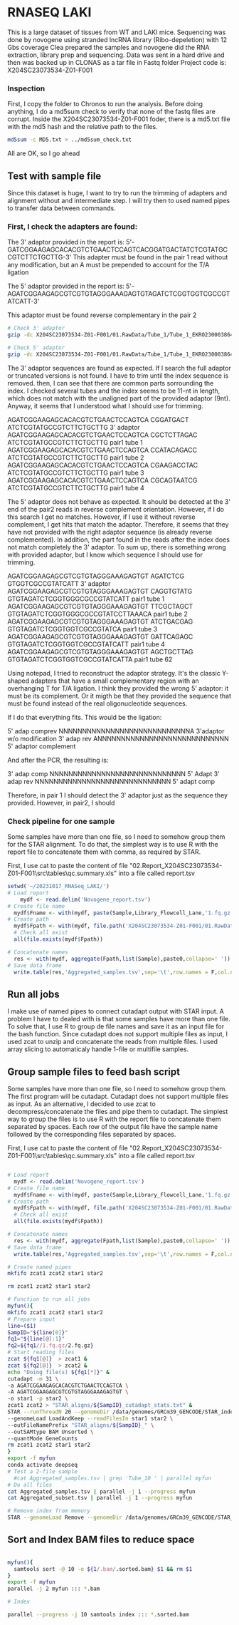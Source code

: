 # RNASEQ LAKI

This is a large dataset of tissues from WT and LAKI mice. 
Sequencing was done by novogene using stranded lncRNA library (Ribo-depeletion) with 12 Gbs coverage
Clea prepared the samples and novogene did the RNA extraction, library prep and sequencing. 
Data was sent in a hard drive and then was backed up in CLONAS as a tar file in Fastq folder
Project code is: X204SC23073534-Z01-F001




### Inspection
First, I copy the folder to Chronos to run the analysis. Before doing anything, I do a md5sum check to verify that none of the fastq files are corrupt.
Inside the X204SC23073534-Z01-F001 foder, there is a md5.txt file with the md5 hash and the relative path to the files. 

```Bash
md5sum -c MD5.txt > ../md5sum_check.txt
```
All are OK, so I go ahead

## Test with sample file
Since this dataset is huge, I want to try to run the trimming of adapters and alignment without and intermediate step. I will try then to used named pipes to transfer data between commands. 

### First, I check the adapters are found:

The 3' adaptor provided in the report is: 5'-GATCGGAAGAGCACACGTCTGAACTCCAGTCACGGATGACTATCTCGTATGCCGTCTTCTGCTTG-3'
This adapter must be found in the pair 1 read without any modification, but an A must be prepended to account for the T/A ligation

The 5' adaptor provided in the report is: 5'-AGATCGGAAGAGCGTCGTGTAGGGAAAGAGTGTAGATCTCGGTGGTCGCCGTATCATT-3'

This adaptor must be found reverse complementary in the pair 2


```Bash
# Check 3' adaptor
gzip -dc X204SC23073534-Z01-F001/01.RawData/Tube_1/Tube_1_EKRO230003864-1A_HMGWVDSX7_L4_1.fq.gz | grep --color=auto  AGATCGGAAGAGCACACGTCTGAACTCCAGTCA

# Check 5' adaptor
gzip -dc X204SC23073534-Z01-F001/01.RawData/Tube_1/Tube_1_EKRO230003864-1A_HMGWVDSX7_L4_2.fq.gz | grep --color=auto AGATCGGAAGAGCGTCGTGTAGGGAAAGAGTGT

```

The 3' adaptor sequences are found as expected. If I search the full adaptor or truncated versions is not found. I have to trim until the index sequence is removed. then, I can see that there are common parts sorrounding the index. I checked several tubes and the index seems to be 11-nt in length, which does not match with the unaligned part of the provided adaptor (9nt). Anyway, it seems that I understood what I should use for trimming.

AGATCGGAAGAGCACACGTCTGAACTCCAGTCA  CGGATGACT  ATCTCGTATGCCGTCTTCTGCTTG 3' adaptor
AGATCGGAAGAGCACACGTCTGAACTCCAGTCA CGCTCTTAGAC ATCTCGTATGCCGTCTTCTGCTTG pair1 tube 1
AGATCGGAAGAGCACACGTCTGAACTCCAGTCA CCATACAGACC ATCTCGTATGCCGTCTTCTGCTTG pair1 tube 2
AGATCGGAAGAGCACACGTCTGAACTCCAGTCA CGAAGACCTAC ATCTCGTATGCCGTCTTCTGCTTG pair1 tube 3
AGATCGGAAGAGCACACGTCTGAACTCCAGTCA CGCAGTAATCG ATCTCGTATGCCGTCTTCTGCTTG pair1 tube 4

The 5' adaptor does not behave as expected. It should be detected at the 3' end of the pair2 reads in reverse complement orientation. However, if I do this search I get no matches. However, if I use it without reverse complement, I get hits that match the adaptor. Therefore, it seems that they have not provided with the right adaptor sequence (is already reverse complemented). In addition, the part found in the reads after the index does not match completely the 3' adaptor. To sum up, there is something wrong with provided adaptor, but I know which sequence I should use for trimming.  

AGATCGGAAGAGCGTCGTGTAGGGAAAGAGTGT  AGATCTCG  GTGGTCGCCGTATCATT                  3' adaptor
AGATCGGAAGAGCGTCGTGTAGGGAAAGAGTGT CAGGTGTATG GTGTAGATCTCGGTGGGCGCCGTATCATT      pair1 tube 1
AGATCGGAAGAGCGTCGTGTAGGGAAAGAGTGT TTCGCTAGCT GTGTAGATCTCGGTGGGCGCCGTATCCTTAAACA pair1 tube 2
AGATCGGAAGAGCGTCGTGTAGGGAAAGAGTGT ATCTGACGAG GTGTAGATCTCGGTGGTCGCCGTATCA        pair1 tube 3
AGATCGGAAGAGCGTCGTGTAGGGAAAGAGTGT GATTCAGAGC GTGTAGATCTCGGTGGTCGCCGTATCATT      pair1 tube 4
AGATCGGAAGAGCGTCGTGTAGGGAAAGAGTGT AGCTGCTTAG GTGTAGATCTCGGTGGTCGCCGTATCATTA     pair1 tube 62


Using notepad, I tried to reconstruct the adaptor strategy. It's the classic Y-shaped adapters that have a small complementary region with an overhanging T for T/A ligation. I think they provided the wrong 5' adaptor: it must be its complement. Or it migth be that they provided the sequence that must be found instead of the real oligonucleotide sequences. 

If I do that everything fits. This would be the ligation:

  5' adap comprev NNNNNNNNNNNNNNNNNNNNNNNNNNNNA 3'adaptor w/o modification
  3' adap rev    ANNNNNNNNNNNNNNNNNNNNNNNNNNNN  5' adaptor complement

And after the PCR, the resulting is:

  3' adap comp    NNNNNNNNNNNNNNNNNNNNNNNNNNNNN  5' Adapt
  3' adap rev     NNNNNNNNNNNNNNNNNNNNNNNNNNNNN  5' adapt comp


Therefore, in pair 1 I should detect the 3' adaptor just as the sequence they provided. However, in pair2, I should 

### Check pipeline for one sample
Some samples have more than one file, so I need to somehow group them for the STAR alignment. To do that, the simplest way is to use R with the report file to concatenate them with comma, as required by STAR. 

First, I use cat to paste the content of file "02.Report_X204SC23073534-Z01-F001\src\tables\qc.summary.xls" into a file called report.tsv



```R
setwd('~/20231017_RNASeq_LAKI/')
# Load report
    mydf <- read.delim('Novogene_report.tsv')
# Create file name
  mydf$Fname <- with(mydf, paste(Sample,Library_Flowcell_Lane,'1.fq.gz',sep='_'))
# Create path
  mydf$Fpath <- with(mydf, file.path('X204SC23073534-Z01-F001/01.RawData',Sample,Fname))
  # Check all exist
  all(file.exists(mydf$Fpath))

# Concatenate names
  res <- with(mydf, aggregate(Fpath,list(Sample),paste0,collapse=' '))
# Save data frame
  write.table(res,'Aggregated_samples.tsv',sep='\t',row.names = F,col.names = F,quote=F)  
```

## Run all jobs
I make use of named pipes to connect cutadapt output with STAR input. A problem I have to dealed with is that some samples have more than one file. To solve that, I use R to group de file names and save it as an input file for the bash function. Since cutadapt does not support multiple files as input, I used zcat to unzip and concatenate the reads from multiple files. I used array slicing to automaticaly handle 1-file or multifile samples.


## Group sample files to feed bash script

Some samples have more than one file, so I need to somehow group them. The first program will be cutadapt. Cutadapt does not support multiple files as input. As an alternative, I decided to use zcat to decompress/concatenate the files and pipe them to cutadapt. The simplest way to group the files is to use R with the report file to concatenate them separated by spaces. Each row of the output file have the sample name followed by the corresponding files separated by spaces.

First, I use cat to paste the content of file "02.Report_X204SC23073534-Z01-F001\src\tables\qc.summary.xls" into a file called report.tsv

```r

# Load report
  mydf <- read.delim('Novogene_report.tsv')
# Create file name
  mydf$Fname <- with(mydf, paste(Sample,Library_Flowcell_Lane,'1.fq.gz',sep='_'))
# Create path
  mydf$Fpath <- with(mydf, file.path('X204SC23073534-Z01-F001/01.RawData',Sample,Fname))
  # Check all exist
  all(file.exists(mydf$Fpath))

# Concatenate names
  res <- with(mydf, aggregate(Fpath,list(Sample),paste0,collapse=' '))
# Save data frame
  write.table(res,'Aggregated_samples.tsv',sep='\t',row.names = F,col.names = F,quote=F)  
```

```Bash
# Create named pipes
mkfifo zcat1 zcat2 star1 star2

rm zcat1 zcat2 star1 star2

# Function to run all jobs 
myfun(){
mkfifo zcat1 zcat2 star1 star2
# Prepare input
line=($1)
SampID="${line[0]}"
fq1="${line[@]:1}"
fq2=${fq1//1.fq.gz/2.fq.gz}
# Start reading files
zcat ${fq1[@]}  > zcat1 &
zcat ${fq2[@]}  > zcat2 &
echo "Doing file(s) ${fq1[*]}" &
cutadapt -m 31 \
-a AGATCGGAAGAGCACACGTCTGAACTCCAGTCA \
-A AGATCGGAAGAGCGTCGTGTAGGGAAAGAGTGT \
-o star1 -p star2 \
zcat1 zcat2 > "STAR_aligns/${SampID}_cutadapt_stats.txt" &
STAR --runThreadN 20 --genomeDir /data/genomes/GRCm39_GENCODE/STAR_index \
--genomeLoad LoadAndKeep --readFilesIn star1 star2 \
--outFileNamePrefix "STAR_aligns/${SampID}_" \
--outSAMtype BAM Unsorted \
--quantMode GeneCounts
rm zcat1 zcat2 star1 star2
}
export -f myfun
conda activate deepseq
# Test a 2-file sample
  #cat Aggregated_samples.tsv | grep 'Tube_10 ' | parallel myfun
# Do all files
cat Aggregated_samples.tsv | parallel -j 1 --progress myfun
cat Aggregated_subset.tsv | parallel -j 1 --progress myfun

# Remove index from memory
STAR --genomeLoad Remove --genomeDir /data/genomes/GRCm39_GENCODE/STAR_index
```


## Sort and Index BAM files to reduce space

```Bash

myfun(){
  samtools sort -@ 10 -o ${1/.bam/.sorted.bam} $1 && rm $1
}
export -f myfun
parallel -j 2 myfun ::: *.bam

# Index

parallel --progress -j 10 samtools index ::: *.sorted.bam
